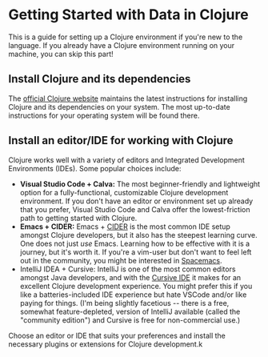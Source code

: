 # Getting Started with Data in Clojure

This is a guide for setting up a Clojure environment if you're new to the language. If you already have a Clojure environment running on your machine, you can skip this part!

## Install Clojure and its dependencies

The [official Clojure website](https://clojure.org/guides/install_clojure) maintains the latest instructions for installing Clojure and its dependencies on your system. The most up-to-date instructions for your operating system will be found there.

## Install an editor/IDE for working with Clojure

Clojure works well with a variety of editors and Integrated Development Environments (IDEs). Some popular choices include:

- **Visual Studio Code + Calva:** The most beginner-friendly and lightweight option for a fully-functional, customizable Clojure development environment. If you don't have an editor or environment set up already that you prefer, Visual Studio Code and Calva offer the lowest-friction path to getting started with Clojure.
- **Emacs + CIDER:** Emacs + [CIDER](https://cider.mx) is the most common IDE setup amongst Clojure developers, but it also has the steepest learning curve. One does not just _use_ Emacs. Learning how to be effective with it is a journey, but it's worth it. If you're a vim-user but don't want to feel left out in the community, you might be interested in [Spacemacs](https://develop.spacemacs.org).
- IntelliJ IDEA + Cursive: IntelliJ is one of the most common editors amongst Java developers, and with the [Cursive IDE](https://cursive-ide.com) it makes for an excellent Clojure development experience. You might prefer this if you like a batteries-included IDE experience but hate VSCode and/or like paying for things. (I'm being slightly facetious -- there is a free, somewhat feature-depleted, version of IntelliJ available (called the "community edition") and Cursive is free for non-commercial use.)

Choose an editor or IDE that suits your preferences and install the necessary plugins or extensions for Clojure development.k
